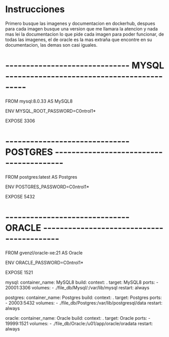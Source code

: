 # Instrucciones
Primero busque las imagenes y documentacion en dockerhub, despues para cada imagen busque una version que me llamara la atencion y nada mas lei la documentacion lo que pide cada imagen para poder funcionar, de todas las imagenes, el de oracle es la mas extraña que encontre en su documentacion, las demas son casi iguales.


# ------------------------------ MYSQL -------------------------------------------
FROM mysql:8.0.33 AS MySQL8

ENV MYSQL_ROOT_PASSWORD=C0ntrol1* 

EXPOSE 3306

# ------------------------------ POSTGRES ----------------------------------------
FROM postgres:latest AS Postgres

ENV POSTGRES_PASSWORD=C0ntrol1*

EXPOSE 5432

# ------------------------------ ORACLE ------------------------------------------

FROM gvenzl/oracle-xe:21 AS Oracle

ENV ORACLE_PASSWORD=C0ntrol1*

EXPOSE 1521

  mysql:
    container_name: MySQL8
    build:
      context: .
      target: MySQL8
    ports:
      - 20001:3306
    volumes:
      - ./file_db/Mysql/:/var/lib/mysql
    restart: always

  postgres:
    container_name: Postgres
    build:
      context: .
      target: Postgres
      ports:
      - 20003:5432
      volumes:
      - ./file_db/Postgres:/var/lib/postgresql/data
      restart: always

  oracle:
    container_name: Oracle
    build:
      context: .
      target: Oracle
      ports:
      - 19999:1521
      volumes:
      - ./file_db/Oracle:/u01/app/oracle/oradata
    restart: always
